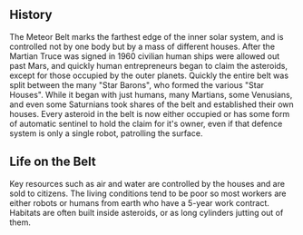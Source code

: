 ## History
The Meteor Belt marks the farthest edge of the inner solar system, and is controlled not by one body but by a mass of different houses. After the Martian Truce was signed in 1960 civilian human ships were allowed out past Mars, and quickly human entrepreneurs began to claim the asteroids, except for those occupied by the outer planets. Quickly the entire belt was split between the many "Star Barons", who formed the various "Star Houses". While it began with just humans, many Martians, some Venusians, and even some Saturnians took shares of the belt and established their own houses. Every asteroid in the belt is now either occupied or has some form of automatic sentinel to hold the claim for it's owner, even if that defence system is only a single robot, patrolling the surface.
## Life on the Belt
Key resources such as air and water are controlled by the houses and are sold to citizens. The living conditions tend to be poor so most workers are either robots or humans from earth who have a 5-year work contract. Habitats are often built inside asteroids, or as long cylinders jutting out of them. 
